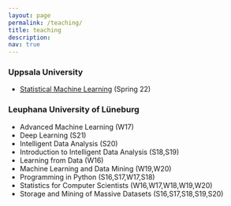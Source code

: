 ```yaml
---
layout: page
permalink: /teaching/
title: teaching
description: 
nav: true
---
```



### Uppsala University
<ul>
  <li><a href="https://uppsala.instructure.com/courses/46077">Statistical Machine Learning</a> (Spring 22)</li>
</ul>

### Leuphana University of Lüneburg
<ul>
  <li>Advanced Machine Learning (W17)</li>
  <li>Deep Learning (S21)</li>
  <li>Intelligent Data Analysis (S20)</li>
  <li>Introduction to Intelligent Data Analysis (S18,S19)</li>
  <li>Learning from Data (W16)</li>
  <li>Machine Learning and Data Mining (W19,W20)</li>
  <li>Programming in Python (S16,S17,W17,S18)</li>
  <li>Statistics for Computer Scientists (W16,W17,W18,W19,W20)</li>
  <li>Storage and Mining of Massive Datasets (S16,S17,S18,S19,S20)</li>
</ul>

